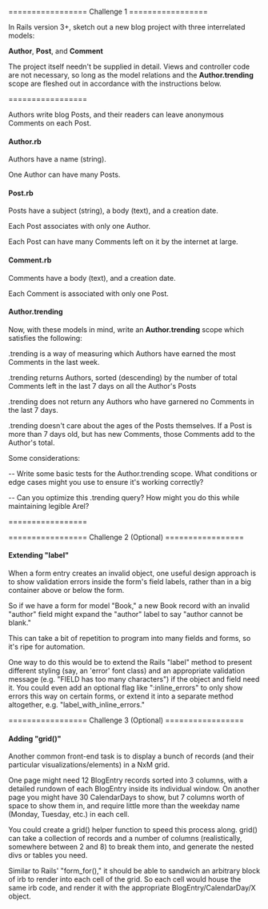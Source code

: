 ================= Challenge 1 =================

In Rails version 3+, sketch out a new blog project with three interrelated models:  

**Author**, **Post**, and **Comment** 

The project itself needn't be supplied in detail.  Views and controller code are not necessary, so long as the model relations and the **Author.trending** scope are fleshed out in accordance with the instructions below.

=================

Authors write blog Posts, and their readers can leave anonymous Comments on each Post.

#### Author.rb

Authors have a name (string).

One Author can have many Posts.

#### Post.rb

Posts have a subject (string), a body (text), and a creation date.

Each Post associates with only one Author.

Each Post can have many Comments left on it by the internet at large.

#### Comment.rb

Comments have a body (text), and a creation date.

Each Comment is associated with only one Post.

#### Author.trending

Now, with these models in mind, write an **Author.trending** scope which satisfies the following: 

.trending is a way of measuring which Authors have earned the most Comments in the last week.

.trending returns Authors, sorted (descending) by the number of total Comments left in the last 7 days on all the Author's Posts

.trending does not return any Authors who have garnered no Comments in the last 7 days.

.trending doesn't care about the ages of the Posts themselves.  If a Post is more than 7 days old, but has new Comments, those Comments add to the Author's total.

Some considerations:

-- Write some basic tests for the Author.trending scope.  What conditions or edge cases might you use to ensure it's working correctly?

-- Can you optimize this .trending query?  How might you do this while maintaining legible Arel? 

=================

================= Challenge 2 (Optional) =================

####  Extending "label"

When a form entry creates an invalid object, one useful design approach is to show validation errors inside the form's field labels, rather than in a big container above or below the form.

So if we have a form for model "Book," a new Book record with an invalid "author" field might expand the "author" label to say "author cannot be blank."  

This can take a bit of repetition to program into many fields and forms, so it's ripe for automation.

One way to do this would be to extend the Rails "label" method to present different styling (say, an 'error' font class) and an appropriate validation message (e.g. "FIELD has too many characters") if the object and field need it.  You could even add an optional flag like ":inline_errors" to only show errors this way on certain forms, or extend it into a separate method altogether, e.g. "label_with_inline_errors."

================= Challenge 3 (Optional) =================

####  Adding "grid()" 

Another common front-end task is to display a bunch of records (and their particular visualizations/elements) in a NxM grid.

One page might need 12 BlogEntry records sorted into 3 columns, with a detailed rundown of each BlogEntry inside its individual window.  On another page you might have 30 CalendarDays to show, but 7 columns worth of space to show them in, and require little more than the weekday name (Monday, Tuesday, etc.) in each cell.  

You could create a grid() helper function to speed this process along.  grid() can take a collection of records and a number of columns (realistically, somewhere between 2 and 8) to break them into, and generate the nested divs or tables you need. 

Similar to Rails' "form_for()," it should be able to sandwich an arbitrary block of irb to render into each cell of the grid.  So each cell would house the same irb code, and render it with the appropriate BlogEntry/CalendarDay/X object.
